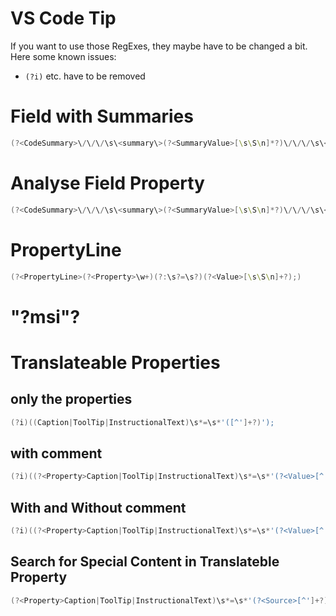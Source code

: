 ﻿# VS Code Tip

If you want to use those RegExes, they maybe have to be changed a bit.
Here some known issues:

- `(?i)` etc. have to be removed

# Field with Summaries

```PowerShell
(?<CodeSummary>\/\/\/\s\<summary\>(?<SummaryValue>[\s\S\n]*?)\/\/\/\s\<\/summary>(?<SummaryDetails>[\s\S\n]*?))?(?<Field>field\((?<FieldId>[0-9]*);(?<FieldName>.*);(?<FieldDataType>.*)\)[\r\n]+.*(?<FieldContent>(?<PropertyContent>[^}][\s\S\n]*?(?<Property>Description)\s?=\s?'(?<PropertyValue>.*?)?';)?[\s\S\n]*?)})
```

# Analyse Field Property

```PowerShell
(?<CodeSummary>\/\/\/\s\<summary\>(?<SummaryValue>[\s\S\n]*?)\/\/\/\s\<\/summary>(?<SummaryDetails>[\s\S\n]*?))?(?<Field>field\((?<FieldId>[0-9]*);(?<FieldName>.*);(?<FieldDataType>.*)\)[\r\n]+.*(?<FieldContent>(?<PropertyContent>[^}][\s\S\n]*?(?<AnalysePropertyContent>(?<AnalyseProperty>Description)\s?=\s?'(?<AnalysePropertyValue>.*?))?';)?[\s\S\n]*?)})
```


# PropertyLine

```PowerShell
(?<PropertyLine>(?<Property>\w+)(?:\s?=\s?)(?<Value>[\s\S\n]+?);)
```


# "?msi"?

<!-- (?msi) match the remainder of the pattern with the following effective flags: gmsi
m modifier: multi line. Causes ^ and $ to match the begin/end of each line (not only begin/end of string)
s modifier: single line. Dot matches newline characters
i modifier: insensitive. Case insensitive match (ignores case of [a-zA-Z]) -->


# Translateable Properties

## only the properties

```PowerShell
(?i)((Caption|ToolTip|InstructionalText)\s*=\s*'([^']+?)');
```

## with comment

```PowerShell
(?i)((?<Property>Caption|ToolTip|InstructionalText)\s*=\s*'(?<Value>[^']+?)')(?:, Comment\s*=\s*(?<Comment>[\s\S\n]*?));
```
## With and Without comment

```PowerShell
(?i)((?<Property>Caption|ToolTip|InstructionalText)\s*=\s*'(?<Value>[^']+?)')(?:, Comment\s*=\s*(?<Comment>[\s\S\n]*?))*;
```

## Search for Special Content in Translateble Property

```PowerShell
(?<Property>Caption|ToolTip|InstructionalText)\s*=\s*'(?<Source>[^']+?)'(?:, Comment\s*=\s*)'(?<CommentValue>(?<Language>de-DE)=(?<LanguageValue>.*?(?<SearchContent>\(\*\)\s?).*?)')*;
```